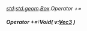 _[std](../../modules/std/std-module.md):[std.geom](../../modules/std/std-geom.md).[Box<T>](../../modules/std/std-geom-box.md).Operator +=_
##### Operator +=:Void( v:[Vec3](../../modules/std/std-geom-vec3.md)<T> )
